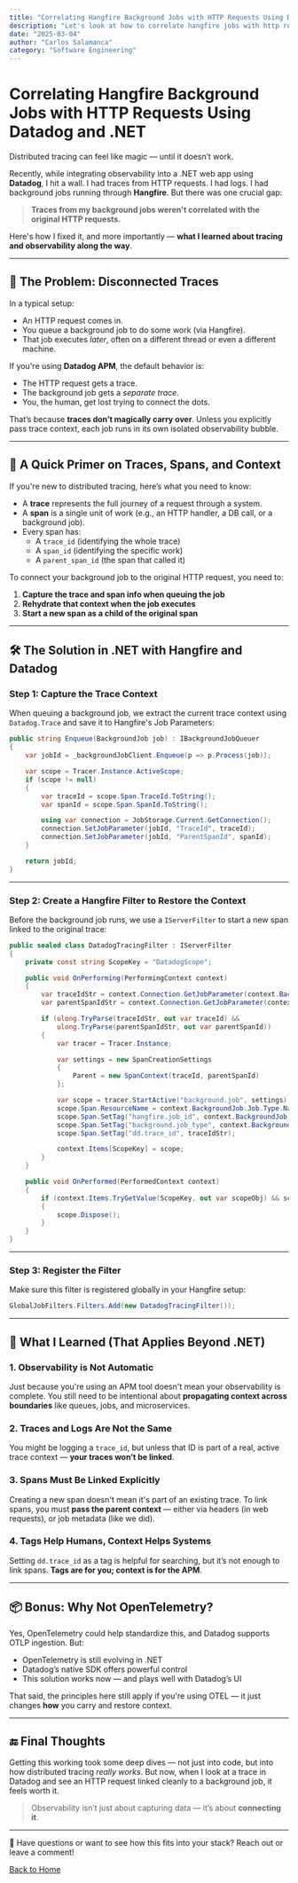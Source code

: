 ```yaml
---
title: "Correlating Hangfire Background Jobs with HTTP Requests Using Datadog and .NET"
description: "Let's look at how to correlate hangfire jobs with http requests using datadog"
date: "2025-03-04"
author: "Carlos Salamanca"
category: "Software Engineering"
---
```


# Correlating Hangfire Background Jobs with HTTP Requests Using Datadog and .NET

Distributed tracing can feel like magic — until it doesn’t work.

Recently, while integrating observability into a .NET web app using **Datadog**, I hit a wall. I had traces from HTTP requests. I had logs. I had background jobs running through **Hangfire**. But there was one crucial gap:

> **Traces from my background jobs weren't correlated with the original HTTP requests.**

Here's how I fixed it, and more importantly — **what I learned about tracing and observability along the way**.

---

## 🤯 The Problem: Disconnected Traces

In a typical setup:

- An HTTP request comes in.
- You queue a background job to do some work (via Hangfire).
- That job executes *later*, often on a different thread or even a different machine.

If you're using **Datadog APM**, the default behavior is:

- The HTTP request gets a trace.
- The background job gets a *separate trace*.
- You, the human, get lost trying to connect the dots.

That’s because **traces don’t magically carry over**. Unless you explicitly pass trace context, each job runs in its own isolated observability bubble.

---

## 🧠 A Quick Primer on Traces, Spans, and Context

If you're new to distributed tracing, here’s what you need to know:

- A **trace** represents the full journey of a request through a system.
- A **span** is a single unit of work (e.g., an HTTP handler, a DB call, or a background job).
- Every span has:
  - A `trace_id` (identifying the whole trace)
  - A `span_id` (identifying the specific work)
  - A `parent_span_id` (the span that called it)

To connect your background job to the original HTTP request, you need to:

1. **Capture the trace and span info when queuing the job**
2. **Rehydrate that context when the job executes**
3. **Start a new span as a child of the original span**

---

## 🛠 The Solution in .NET with Hangfire and Datadog

### Step 1: Capture the Trace Context

When queuing a background job, we extract the current trace context using `Datadog.Trace` and save it to Hangfire's Job Parameters:

```csharp
public string Enqueue(BackgroundJob job) : IBackgroundJobQueuer
{
    var jobId = _backgroundJobClient.Enqueue(p => p.Process(job));

    var scope = Tracer.Instance.ActiveScope;
    if (scope != null)
    {
        var traceId = scope.Span.TraceId.ToString();
        var spanId = scope.Span.SpanId.ToString();

        using var connection = JobStorage.Current.GetConnection();
        connection.SetJobParameter(jobId, "TraceId", traceId);
        connection.SetJobParameter(jobId, "ParentSpanId", spanId);
    }

    return jobId;
}
```

---

### Step 2: Create a Hangfire Filter to Restore the Context

Before the background job runs, we use a `IServerFilter` to start a new span linked to the original trace:

```csharp
public sealed class DatadogTracingFilter : IServerFilter
{
    private const string ScopeKey = "DatadogScope";

    public void OnPerforming(PerformingContext context)
    {
        var traceIdStr = context.Connection.GetJobParameter(context.BackgroundJob.Id, "TraceId");
        var parentSpanIdStr = context.Connection.GetJobParameter(context.BackgroundJob.Id, "ParentSpanId");

        if (ulong.TryParse(traceIdStr, out var traceId) &&
            ulong.TryParse(parentSpanIdStr, out var parentSpanId))
        {
            var tracer = Tracer.Instance;

            var settings = new SpanCreationSettings
            {
                Parent = new SpanContext(traceId, parentSpanId)
            };

            var scope = tracer.StartActive("background.job", settings);
            scope.Span.ResourceName = context.BackgroundJob.Job.Type.Name;
            scope.Span.SetTag("hangfire.job_id", context.BackgroundJob.Id);
            scope.Span.SetTag("background.job_type", context.BackgroundJob.Job.Type.FullName);
            scope.Span.SetTag("dd.trace_id", traceIdStr);

            context.Items[ScopeKey] = scope;
        }
    }

    public void OnPerformed(PerformedContext context)
    {
        if (context.Items.TryGetValue(ScopeKey, out var scopeObj) && scopeObj is Scope scope)
        {
            scope.Dispose();
        }
    }
}
```

---

### Step 3: Register the Filter

Make sure this filter is registered globally in your Hangfire setup:

```csharp
GlobalJobFilters.Filters.Add(new DatadogTracingFilter());
```

---

## 🧭 What I Learned (That Applies Beyond .NET)

### 1. Observability is Not Automatic

Just because you're using an APM tool doesn't mean your observability is complete. You still need to be intentional about **propagating context across boundaries** like queues, jobs, and microservices.

### 2. Traces and Logs Are Not the Same

You might be logging a `trace_id`, but unless that ID is part of a real, active trace context — **your traces won’t be linked**.

### 3. Spans Must Be Linked Explicitly

Creating a new span doesn't mean it's part of an existing trace. To link spans, you must **pass the parent context** — either via headers (in web requests), or job metadata (like we did).

### 4. Tags Help Humans, Context Helps Systems

Setting `dd.trace_id` as a tag is helpful for searching, but it’s not enough to link spans. **Tags are for you; context is for the APM**.

---

## 📦 Bonus: Why Not OpenTelemetry?

Yes, OpenTelemetry could help standardize this, and Datadog supports OTLP ingestion. But:

- OpenTelemetry is still evolving in .NET
- Datadog’s native SDK offers powerful control
- This solution works now — and plays well with Datadog’s UI

That said, the principles here still apply if you're using OTEL — it just changes **how** you carry and restore context.

---

## 🔚 Final Thoughts

Getting this working took some deep dives — not just into code, but into how distributed tracing *really works*. But now, when I look at a trace in Datadog and see an HTTP request linked cleanly to a background job, it feels worth it.

> Observability isn’t just about capturing data — it’s about **connecting it**.

---

👋 Have questions or want to see how this fits into your stack? Reach out or leave a comment!

[Back to Home](/) 